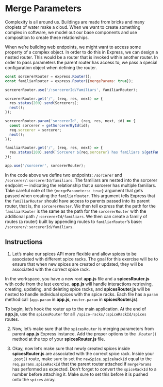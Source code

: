 # Merge Parameters

Complexity is all around us. Buildings are made from bricks and many droplets of water make a cloud. When we want to create something complex in software, we model out our base components and use composition to create these relationships.

When we’re building web endpoints, we might want to access some property of a complex object. In order to do this in Express, we can design a nested router. This would be a router that is invoked within another router. In order to pass parameters the parent router has access to, we pass a special configuration object when defining the router.

```javascript
const sorcererRouter = express.Router();
const familiarRouter = express.Router({mergeParams: true});

sorcererRouter.use('/:sorcererId/familiars', familiarRouter);

sorcererRouter.get('/', (req, res, next) => {
  res.status(200).send(Sorcerers);
  next();
});

sorcererRouter.param('sorcererId', (req, res, next, id) => {
  const sorcerer = getSorcererById(id);   
  req.sorcerer = sorcerer;
  next();
});

familiarRouter.get('/', (req, res, next) => {
  res.status(200).send(`Sorcerer ${req.sorcerer} has familiars ${getFamiliars(sorcerer)}`);
});

app.use('/sorcerer', sorcererRouter);
```

In the code above we define two endpoints: ``/sorcerer`` and ``/sorcerer/:sorcererId/familiars``. The familiars are nested into the sorcerer endpoint — indicating the relationship that a sorcerer has multiple familiars. Take careful note of the ``{mergeParameters: true}`` argument that gets passed when creating the ``familiarRouter``. This argument tells Express that the ``familiarRouter`` should have access to parents passed into its parent router, that is, the ``sorcererRouter``. We then tell express that the path for the ``familiarRouter`` is the same as the path for the ``sorcererRouter`` with the additional path ``/:sorcererId/familiars``. We then can create a family of routes (a router) built by appending routes to ``familiarRouter``‘s base: ``/sorcerer/:sorcererId/familiars``.

## Instructions

1. Let’s make our spices API more flexible and allow spices to be associated with different spice racks. The goal for this exercise will be to ensure that when new spices are created or updated, they will be associated with the correct spice rack.

In the workspace, you have a new root **app.js** file and a **spicesRouter.js** with code from the last exercise. **app.js** will handle interactions retrieving, creating, updating, and deleting spice racks, and **spicesRouter.js** will be nested to handle individual spices with the spice racks. Each file has a ``param`` method call (``app.param`` in **app.js**, ``router.param`` in **spicesRouter.js**).

To begin, let’s hook the router up to the main application. At the end of **app.js**, use the ``spicesRouter`` for all`` /spice-racks/:spiceRackId/spices`` routes.

2. Now, let’s make sure that the ``spicesRouter`` is merging parameters from parent **app.js** Express instance. Add the proper options to the ``.Router()`` method at the top of your **spicesRouter.js** file.

3. Okay, now let’s make sure that newly created spices inside **spicesRouter.js** are associated with the correct spice rack. Inside your ``.post()`` route, make sure to set the ``newSpice.spiceRackId`` equal to the ``req.params.spiceRackId`` that the parent router attached if ``mergeParams`` has performed as expected. Don’t forget to convert the ``spiceRackId`` to a number before attaching it. Make sure to set this before it is pushed onto the ``spices`` array.